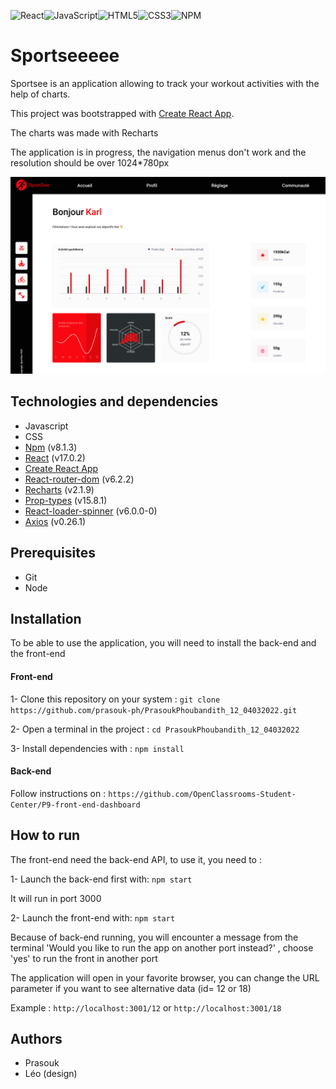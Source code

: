 ![React](https://img.shields.io/badge/react-%2320232a.svg?style=for-the-badge&logo=react&logoColor=%2361DAFB)![JavaScript](https://img.shields.io/badge/javascript-%23323330.svg?style=for-the-badge&logo=javascript&logoColor=%23F7DF1E)![HTML5](https://img.shields.io/badge/html5-%23E34F26.svg?style=for-the-badge&logo=html5&logoColor=white)![CSS3](https://img.shields.io/badge/css3-%231572B6.svg?style=for-the-badge&logo=css3&logoColor=white)![NPM](https://img.shields.io/badge/NPM-%23000000.svg?style=for-the-badge&logo=npm&logoColor=white)

# Sportseeeee

Sportsee is an application allowing to track your workout activities with the help of charts.

This project was bootstrapped with [Create React App](https://github.com/facebook/create-react-app).

The charts was made with Recharts

The application is in progress, the navigation menus don't work and the resolution should be over 1024\*780px

<img src='https://github.com/prasouk-ph/PrasoukPhoubandith_12_04032022/blob/master/screenshot/app-screenshot.png' alt="screenshot"/>

## Technologies and dependencies

-   Javascript
-   CSS
-   [Npm](https://www.npmjs.com/package/npm) (v8.1.3)
-   [React](https://fr.reactjs.org/) (v17.0.2)
-   [Create React App](https://github.com/facebook/create-react-app)
-   [React-router-dom](https://reactrouter.com/) (v6.2.2)
-   [Recharts](https://recharts.org/en-US/) (v2.1.9)
-   [Prop-types](https://www.npmjs.com/package/prop-types) (v15.8.1)
-   [React-loader-spinner](https://www.npmjs.com/package/react-loader-spinner) (v6.0.0-0)
-   [Axios](https://axios-http.com/docs/intro) (v0.26.1)

## Prerequisites

-   Git
-   Node

## Installation

To be able to use the application, you will need to install the back-end and the front-end

#### Front-end

1- Clone this repository on your system :
`git clone https://github.com/prasouk-ph/PrasoukPhoubandith_12_04032022.git`

2- Open a terminal in the project : `cd PrasoukPhoubandith_12_04032022`

3- Install dependencies with : `npm install`

#### Back-end

Follow instructions on :
`https://github.com/OpenClassrooms-Student-Center/P9-front-end-dashboard`

## How to run

The front-end need the back-end API, to use it, you need to :

1- Launch the back-end first with: `npm start`

It will run in port 3000

2- Launch the front-end with: `npm start`

Because of back-end running, you will encounter a message from the terminal 'Would you like to run the app on another port instead?' , choose 'yes' to run the front in another port

The application will open in your favorite browser, you can change the URL parameter if you want to see alternative data (id= 12 or 18)

Example :
`http://localhost:3001/12`
or
`http://localhost:3001/18`

## Authors

-   Prasouk
-   Léo (design)
